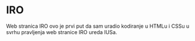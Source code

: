 # IRO
Web stranica IRO
ovo je prvi put da sam uradio kodiranje u HTMLu i CSSu u svrhu pravljenja web stranice IRO ureda IUSa.
